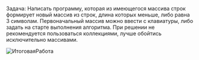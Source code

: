 Задача: Написать программу, которая из имеющегося массива строк формирует новый массив из строк, длина которых меньше, либо равна 3 символам. 
Первоначальный массив можно ввести с клавиатуры, либо задать на старте выполнения алгоритма. При решении не рекомендуется пользоваться коллекциями, 
лучше обойтись исключительно массивами.

![ИтоговаяРабота](https://user-images.githubusercontent.com/116673348/202860762-2b635794-cfc0-42f8-aa86-8ad2f1b69be3.png)
